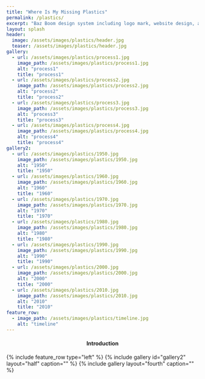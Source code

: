 ```yaml
---
title: "Where Is My Missing Plastics"
permalink: /plastics/
excerpt: "Baz Boom design system including logo mark, website design, and branding applications."
layout: splash
header:
  image: /assets/images/plastics/header.jpg
  teaser: /assets/images/plastics/header.jpg
gallery:
  - url: /assets/images/plastics/process1.jpg
    image_path: /assets/images/plastics/process1.jpg
    alt: "process1"
    title: "process1"
  - url: /assets/images/plastics/process2.jpg
    image_path: /assets/images/plastics/process2.jpg
    alt: "process2"
    title: "process2"
  - url: /assets/images/plastics/process3.jpg
    image_path: /assets/images/plastics/process3.jpg
    alt: "process3"
    title: "process3"
  - url: /assets/images/plastics/process4.jpg
    image_path: /assets/images/plastics/process4.jpg
    alt: "process4"
    title: "process4"
gallery2:
  - url: /assets/images/plastics/1950.jpg
    image_path: /assets/images/plastics/1950.jpg
    alt: "1950"
    title: "1950"
  - url: /assets/images/plastics/1960.jpg
    image_path: /assets/images/plastics/1960.jpg
    alt: "1960"
    title: "1960"
  - url: /assets/images/plastics/1970.jpg
    image_path: /assets/images/plastics/1970.jpg
    alt: "1970"
    title: "1970"
  - url: /assets/images/plastics/1980.jpg
    image_path: /assets/images/plastics/1980.jpg
    alt: "1980"
    title: "1980"
  - url: /assets/images/plastics/1990.jpg
    image_path: /assets/images/plastics/1990.jpg
    alt: "1990"
    title: "1990"
  - url: /assets/images/plastics/2000.jpg
    image_path: /assets/images/plastics/2000.jpg
    alt: "2000"
    title: "2000"
  - url: /assets/images/plastics/2010.jpg
    image_path: /assets/images/plastics/2010.jpg
    alt: "2010"
    title: "2010" 
feature_row:
  - image_path: /assets/images/plastics/timeline.jpg
    alt: "timeline"
---
```


<h4 style="text-align:center;">Introduction</h4>
{% include feature_row type="left" %}
{% include gallery id="gallery2" layout="half" caption="" %}
{% include gallery layout="fourth" caption="" %}
